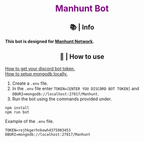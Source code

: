 
<h1 align="center"  style="color:purple">
    Manhunt Bot
</h1>

<h2 align="center">  
    📚 | Info
</h2>

**This bot is designed for [Manhunt Network](https://discord.gg/rDQahAGgqT).**

<h2 align="center"> 
🔨 | How to use
</h2>

[How to get your discord bot token.](https://www.writebots.com/discord-bot-token/)<br>
[How to setup mongodb locally.](https://www.youtube.com/watch?v=wLNL2HTvcVw&ab_channel=TheNetNinja)

1. Create a `.env` file.
2. In the `.env` file enter `TOKEN=[ENTER YOU DISCORD BOT TOKEN]` and `DBURI=mongodb://localhost:27017/Manhunt`.
3. Run the bot using the commands provided under.
```
npm install
npm run bot
```

Example of the `.env` file.

```
TOKEN=rejhkgerhnkewh4375983453
DBURI=mongodb://localhost:27017/Manhunt
```